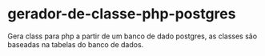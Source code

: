 # gerador-de-classe-php-postgres
Gera class para php a partir de um banco de dado postgres, as classes são baseadas na tabelas do banco de dados.
